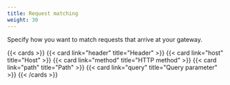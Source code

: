 ```yaml
---
title: Request matching
weight: 30
---
```


Specify how you want to match requests that arrive at your gateway.

{{< cards >}}
  {{< card link="header" title="Header" >}}
  {{< card link="host" title="Host" >}}
  {{< card link="method" title="HTTP method" >}}
  {{< card link="path" title="Path" >}}
  {{< card link="query" title="Query parameter" >}}
{{< /cards >}}